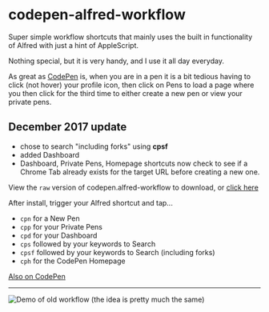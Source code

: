 # codepen-alfred-workflow

Super simple workflow shortcuts that mainly uses the built in functionality of Alfred with just a hint of AppleScript.

Nothing special, but it is very handy, and I use it all day everyday.

As great as [CodePen](https://www.codepen.io) is, when you are in a pen it is a bit tedious having to click (not hover) your profile icon, then click on Pens to load a page where you then click for the third time to either create a new pen or view your private pens.

## December 2017 update

- chose to search "including forks" using **cpsf**
- added Dashboard
- Dashboard, Private Pens, Homepage shortcuts now check to see if a Chrome Tab already exists for the target URL before creating a new one. 


View the `raw` version of codepen.alfred-workflow to download, or [click here](https://github.com/digiltd/codepen-alfred-workflow/raw/master/CodePen.alfredworkflow)

After install, trigger your Alfred shortcut and tap...

- `cpn` for a New Pen
- `cpp` for your Private Pens 
- `cpd` for your Dashboard 
- `cps` followed by your keywords to Search
- `cpsf` followed by your keywords to Search (including forks)
- `cph` for the CodePen Homepage


[Also on CodePen](http://codepen.io/digisam/full/QwXwNP)

----

![Demo of old workflow (the idea is pretty much the same)](https://s3-us-west-2.amazonaws.com/s.cdpn.io/106959/2015-04-09_02_49_21.gif)

